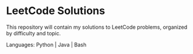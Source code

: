 # LeetCode Solutions
This repository will contain my solutions to LeetCode problems, organized by difficulty and topic.

Languages: Python | Java | Bash

